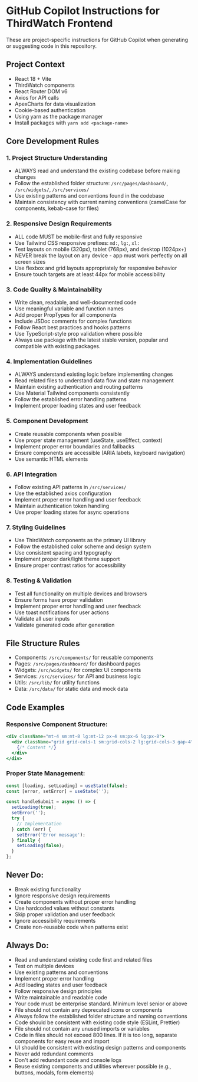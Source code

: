 # GitHub Copilot Instructions for ThirdWatch Frontend

These are project-specific instructions for GitHub Copilot when generating or suggesting code in this repository.

## Project Context
- React 18 + Vite
- ThirdWatch components
- React Router DOM v6
- Axios for API calls
- ApexCharts for data visualization
- Cookie-based authentication
- Using yarn as the package manager
- Install packages with `yarn add <package-name>`

## Core Development Rules

### 1. Project Structure Understanding
- ALWAYS read and understand the existing codebase before making changes
- Follow the established folder structure: `/src/pages/dashboard/`, `/src/widgets/`, `/src/services/`
- Use existing patterns and conventions found in the codebase
- Maintain consistency with current naming conventions (camelCase for components, kebab-case for files)

### 2. Responsive Design Requirements
- ALL code MUST be mobile-first and fully responsive
- Use Tailwind CSS responsive prefixes: `md:`, `lg:`, `xl:`
- Test layouts on mobile (320px), tablet (768px), and desktop (1024px+)
- NEVER break the layout on any device - app must work perfectly on all screen sizes
- Use flexbox and grid layouts appropriately for responsive behavior
- Ensure touch targets are at least 44px for mobile accessibility

### 3. Code Quality & Maintainability
- Write clean, readable, and well-documented code
- Use meaningful variable and function names
- Add proper PropTypes for all components
- Include JSDoc comments for complex functions
- Follow React best practices and hooks patterns
- Use TypeScript-style prop validation where possible
- Always use package with the latest stable version, popular and compatible with existing packages. 

### 4. Implementation Guidelines
- ALWAYS understand existing logic before implementing changes
- Read related files to understand data flow and state management
- Maintain existing authentication and routing patterns
- Use Material Tailwind components consistently
- Follow the established error handling patterns
- Implement proper loading states and user feedback

### 5. Component Development
- Create reusable components when possible
- Use proper state management (useState, useEffect, context)
- Implement proper error boundaries and fallbacks
- Ensure components are accessible (ARIA labels, keyboard navigation)
- Use semantic HTML elements

### 6. API Integration
- Follow existing API patterns in `/src/services/`
- Use the established axios configuration
- Implement proper error handling and user feedback
- Maintain authentication token handling
- Use proper loading states for async operations

### 7. Styling Guidelines
- Use ThirdWatch components as the primary UI library
- Follow the established color scheme and design system
- Use consistent spacing and typography
- Implement proper dark/light theme support
- Ensure proper contrast ratios for accessibility

### 8. Testing & Validation
- Test all functionality on multiple devices and browsers
- Ensure forms have proper validation
- Implement proper error handling and user feedback
- Use toast notifications for user actions
- Validate all user inputs
- Validate generated code after generation

## File Structure Rules
- Components: `/src/components/` for reusable components
- Pages: `/src/pages/dashboard/` for dashboard pages
- Widgets: `/src/widgets/` for complex UI components
- Services: `/src/services/` for API and business logic
- Utils: `/src/lib/` for utility functions
- Data: `/src/data/` for static data and mock data

## Code Examples

### Responsive Component Structure:
```jsx
<div className="mt-4 sm:mt-8 lg:mt-12 px-4 sm:px-6 lg:px-8">
  <div className="grid grid-cols-1 sm:grid-cols-2 lg:grid-cols-3 gap-4">
    {/* Content */}
  </div>
</div>
```

### Proper State Management:
```jsx
const [loading, setLoading] = useState(false);
const [error, setError] = useState('');

const handleSubmit = async () => {
  setLoading(true);
  setError('');
  try {
    // Implementation
  } catch (err) {
    setError('Error message');
  } finally {
    setLoading(false);
  }
};
```

## Never Do:
- Break existing functionality
- Ignore responsive design requirements
- Create components without proper error handling
- Use hardcoded values without constants
- Skip proper validation and user feedback
- Ignore accessibility requirements
- Create non-reusable code when patterns exist

## Always Do:
- Read and understand existing code first and related files
- Test on multiple devices
- Use existing patterns and conventions
- Implement proper error handling
- Add loading states and user feedback
- Follow responsive design principles
- Write maintainable and readable code
- Your code must be enterprise standard. Minimum level senior or above
- File should not contain any deprecated icons or components
- Always follow the established folder structure and naming conventions
- Code should be consistent with existing code style (ESLint, Prettier)
- File should not contain any unused imports or variables
- Code in files should not exceed 800 lines. If it is too long, separate components for easy reuse and import
- UI should be consistent with existing design patterns and components
- Never add redundant comments
- Don't add redundant code and console logs
- Reuse existing components and utilities wherever possible (e.g., buttons, modals, form elements)